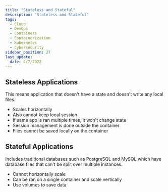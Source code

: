 ```yaml
---
title: "Stateless and Stateful"
description: "Stateless and Stateful"
tags: 
  - Cloud
  - DevOps
  - Containers
  - Containerization
  - Kubernetes
  - Cybersecurity
sidebar_position: 27
last_update:
  date: 4/7/2022
---
```


## Stateless Applications 

This means application that doesn't have a state and doesn't write any local files.

- Scales horizontally 
- Also cannot keep local session 
- If same app is ran multiple times, it won't change state
- Session management is done outside the container
- Files cannot be saved locally on the container

## Stateful Applications

Includes traditional databases such as PostgreSQL and MySQL which have database files that can't be split over multiple instances.

- Cannot horizontally scale
- Can be ran on a single container and scale vertically
- Use volumes to save data



 

 
